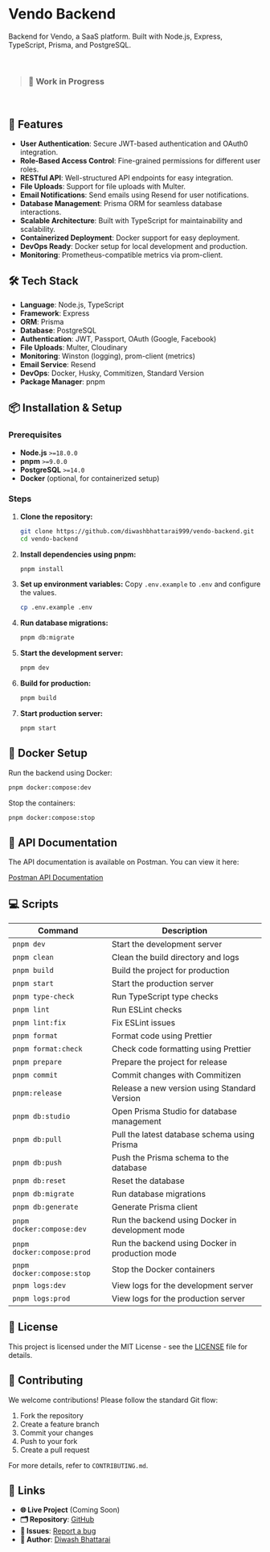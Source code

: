 # Vendo Backend

Backend for Vendo, a SaaS platform. Built with Node.js, Express, TypeScript, Prisma, and PostgreSQL.

<br />

> ### 🚧 Work in Progress

<br />

## 🚀 Features

- **User Authentication**: Secure JWT-based authentication and OAuth0 integration.
- **Role-Based Access Control**: Fine-grained permissions for different user roles.
- **RESTful API**: Well-structured API endpoints for easy integration.
- **File Uploads**: Support for file uploads with Multer.
- **Email Notifications**: Send emails using Resend for user notifications.
- **Database Management**: Prisma ORM for seamless database interactions.
- **Scalable Architecture**: Built with TypeScript for maintainability and scalability.
- **Containerized Deployment**: Docker support for easy deployment.
- **DevOps Ready**: Docker setup for local development and production.
- **Monitoring**: Prometheus-compatible metrics via prom-client.

## 🛠 Tech Stack

- **Language**: Node.js, TypeScript
- **Framework**: Express
- **ORM**: Prisma
- **Database**: PostgreSQL
- **Authentication**: JWT, Passport, OAuth (Google, Facebook)
- **File Uploads**: Multer, Cloudinary
- **Monitoring**: Winston (logging), prom-client (metrics)
- **Email Service**: Resend
- **DevOps**: Docker, Husky, Commitizen, Standard Version
- **Package Manager**: pnpm

## 📦 Installation & Setup

### Prerequisites

- **Node.js** `>=18.0.0`
- **pnpm** `>=9.0.0`
- **PostgreSQL** `>=14.0`
- **Docker** (optional, for containerized setup)

### Steps

1. **Clone the repository:**

   ```sh
   git clone https://github.com/diwashbhattarai999/vendo-backend.git
   cd vendo-backend
   ```

2. **Install dependencies using pnpm:**

   ```sh
   pnpm install
   ```

3. **Set up environment variables:**
   Copy `.env.example` to `.env` and configure the values.

   ```sh
   cp .env.example .env
   ```

4. **Run database migrations:**

   ```sh
   pnpm db:migrate
   ```

5. **Start the development server:**

   ```sh
   pnpm dev
   ```

6. **Build for production:**

   ```sh
   pnpm build
   ```

7. **Start production server:**
   ```sh
   pnpm start
   ```

## 🐳 Docker Setup

Run the backend using Docker:

```sh
pnpm docker:compose:dev
```

Stop the containers:

```sh
pnpm docker:compose:stop
```

## 📄 API Documentation

The API documentation is available on Postman. You can view it here:

[Postman API Documentation](https://documenter.getpostman.com/view/43388572/2sB2cRDjX4)

## 💻 Scripts

| Command                    | Description                                      |
| -------------------------- | ------------------------------------------------ |
| `pnpm dev`                 | Start the development server                     |
| `pnpm clean`               | Clean the build directory and logs               |
| `pnpm build`               | Build the project for production                 |
| `pnpm start`               | Start the production server                      |
| `pnpm type-check`          | Run TypeScript type checks                       |
| `pnpm lint`                | Run ESLint checks                                |
| `pnpm lint:fix`            | Fix ESLint issues                                |
| `pnpm format`              | Format code using Prettier                       |
| `pnpm format:check`        | Check code formatting using Prettier             |
| `pnpm prepare`             | Prepare the project for release                  |
| `pnpm commit`              | Commit changes with Commitizen                   |
| `pnpm:release`             | Release a new version using Standard Version     |
| `pnpm db:studio`           | Open Prisma Studio for database management       |
| `pnpm db:pull`             | Pull the latest database schema using Prisma     |
| `pnpm db:push`             | Push the Prisma schema to the database           |
| `pnpm db:reset`            | Reset the database                               |
| `pnpm db:migrate`          | Run database migrations                          |
| `pnpm db:generate`         | Generate Prisma client                           |
| `pnpm docker:compose:dev`  | Run the backend using Docker in development mode |
| `pnpm docker:compose:prod` | Run the backend using Docker in production mode  |
| `pnpm docker:compose:stop` | Stop the Docker containers                       |
| `pnpm logs:dev`            | View logs for the development server             |
| `pnpm logs:prod`           | View logs for the production server              |

## 📜 License

This project is licensed under the MIT License - see the [LICENSE](LICENSE) file for details.

## 🤝 Contributing

We welcome contributions! Please follow the standard Git flow:

1. Fork the repository
2. Create a feature branch
3. Commit your changes
4. Push to your fork
5. Create a pull request

For more details, refer to `CONTRIBUTING.md`.

## 🔗 Links

- **🌐 Live Project** (Coming Soon)
- **🗂 Repository**: [GitHub](https://github.com/diwashbhattarai999/vendo-backend)
- **🐛 Issues**: [Report a bug](https://github.com/diwashbhattarai999/vendo-backend/issues)
- **👤 Author**: [Diwash Bhattarai](https://diwashb.me)
